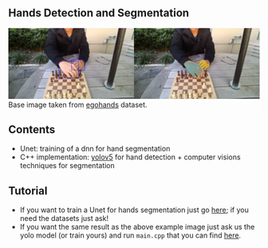 ## Hands Detection and Segmentation
![Example output image](https://github.com/albertoursino/hands-detection-and-segmentation/blob/main/example.jpg)
Base image taken from [egohands](http://vision.soic.indiana.edu/projects/egohands/) dataset.

## Contents

- Unet: training of a dnn for hand segmentation
- C++ implementation: [yolov5](https://github.com/ultralytics/yolov5) for hand detection + computer visions techniques for segmentation

## Tutorial

- If you want to train a Unet for hands segmentation just go [here](https://github.com/albertoursino/hands-detection-and-segmentation/blob/main/unet/unet.ipynb);
if you need the datasets just ask!
- If you want the same result as the above example image just ask us the yolo model (or train yours) and run `main.cpp` that you can find [here](https://github.com/albertoursino/hands-detection-and-segmentation/tree/main/src).
